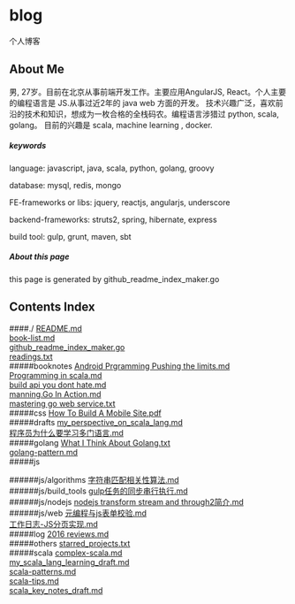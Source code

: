 # blog
个人博客

## About Me
男, 27岁。目前在北京从事前端开发工作。主要应用AngularJS, React。个人主要的编程语言是 JS.从事过近2年的 java web 方面的开发。
技术兴趣广泛，喜欢前沿的技术和知识，想成为一枚合格的全栈码农。编程语言涉猎过 python, scala, golang。
目前的兴趣是 scala, machine learning , docker.

##### keywords
language: javascript, java, scala, python, golang, groovy

database: mysql, redis, mongo

FE-frameworks or libs: jquery, reactjs, angularjs, underscore

backend-frameworks: struts2, spring, hibernate, express

build tool: gulp, grunt, maven, sbt

##### About this page
this page is generated by github_readme_index_maker.go

## Contents Index
####./
[README.md](./README.md)  
[book-list.md](./book-list.md)  
[github_readme_index_maker.go](./github_readme_index_maker.go)  
[readings.txt](./readings.txt)  
#####booknotes
[Android Prgramming Pushing the limits.md](./booknotes/Android%20Prgramming%20Pushing%20the%20limits.md)  
[Programming in scala.md](./booknotes/Programming%20in%20scala.md)  
[build api you dont hate.md](./booknotes/build%20api%20you%20dont%20hate.md)  
[manning.Go In Action.md](./booknotes/manning.Go%20In%20Action.md)  
[mastering go web service.txt](./booknotes/mastering%20go%20web%20service.txt)  
#####css
[How To Build A Mobile Site.pdf](./css/How%20To%20Build%20A%20Mobile%20Site.pdf)  
#####drafts
[my_perspective_on_scala_lang.md](./drafts/my_perspective_on_scala_lang.md)  
[程序员为什么要学习多门语言.md](./drafts/%E7%A8%8B%E5%BA%8F%E5%91%98%E4%B8%BA%E4%BB%80%E4%B9%88%E8%A6%81%E5%AD%A6%E4%B9%A0%E5%A4%9A%E9%97%A8%E8%AF%AD%E8%A8%80.md)  
#####golang
[What I Think About Golang.txt](./golang/What%20I%20Think%20About%20Golang.txt)  
[golang-pattern.md](./golang/golang-pattern.md)  
#####js

######js/algorithms
[字符串匹配相关性算法.md](./js/algorithms/%E5%AD%97%E7%AC%A6%E4%B8%B2%E5%8C%B9%E9%85%8D%E7%9B%B8%E5%85%B3%E6%80%A7%E7%AE%97%E6%B3%95.md)  
######js/build_tools
[gulp任务的同步串行执行.md](./js/build_tools/gulp%E4%BB%BB%E5%8A%A1%E7%9A%84%E5%90%8C%E6%AD%A5%E4%B8%B2%E8%A1%8C%E6%89%A7%E8%A1%8C.md)  
######js/nodejs
[nodejs transform stream and through2简介.md](./js/nodejs/nodejs%20transform%20stream%20and%20through2%E7%AE%80%E4%BB%8B.md)  
######js/web
[元编程与js表单校验.md](./js/web/%E5%85%83%E7%BC%96%E7%A8%8B%E4%B8%8Ejs%E8%A1%A8%E5%8D%95%E6%A0%A1%E9%AA%8C.md)  
[工作日志-JS分页实现.md](./js/web/%E5%B7%A5%E4%BD%9C%E6%97%A5%E5%BF%97-JS%E5%88%86%E9%A1%B5%E5%AE%9E%E7%8E%B0.md)  
#####log
[2016 reviews.md](./log/2016%20reviews.md)  
#####others
[starred_projects.txt](./others/starred_projects.txt)  
#####scala
[complex-scala.md](./scala/complex-scala.md)  
[my_scala_lang_learning_draft.md](./scala/my_scala_lang_learning_draft.md)  
[scala-patterns.md](./scala/scala-patterns.md)  
[scala-tips.md](./scala/scala-tips.md)  
[scala_key_notes_draft.md](./scala/scala_key_notes_draft.md)  

